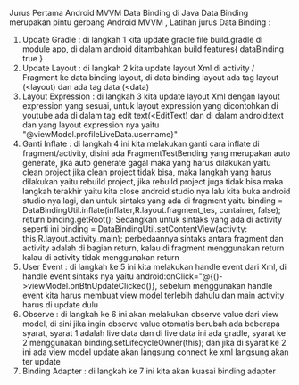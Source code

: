Jurus Pertama Android MVVM Data Binding di Java
Data Binding merupakan pintu gerbang Android MVVM , Latihan jurus Data Binding :

1. Update Gradle : di langkah 1 kita update gradle file build.gradle di module app, di dalam android ditambahkan build features{ dataBinding true }
2. Update Layout : di langkah 2 kita update layout Xml di activity / Fragment ke data binding layout, di data binding layout ada tag layout (<layout) dan ada tag data (<data)
3. Layout Expression : di langkah 3 kita update layout Xml dengan layout expression yang sesuai, untuk layout expression yang dicontohkan di youtube ada di dalam tag edit text(<EditText) dan di dalam android:text dan yang layout expression nya yaitu "@viewModel.profileLiveData.username}"
4. Ganti Inflate : di langkah 4 ini kita melakukan ganti cara inflate di fragment/activity, disini ada FragmentTestBending yang merupakan auto generate, jika auto generate gagal maka yang harus dilakukan yaitu clean project jika clean project tidak bisa, maka langkah yang harus dilakukan yaitu rebuild project, jika rebuild project juga tidak bisa maka langkah terakhir yaitu kita close android studio nya lalu kita buka android studio nya lagi, dan untuk sintaks yang ada di fragment yaitu
   binding = DataBindingUtil.inflate(inflater,R.layout.fragment_tes, container, false);
   return binding.getRoot();
   Sedangkan untuk sintaks yang ada di activity seperti ini
   binding = DataBindingUtil.setContentView(activity: this,R.layout.activity_main);  perbedaannya sintaks antara fragment dan activity adalah di bagian return, kalau di fragment menggunakan return kalau di activity tidak menggunakan return
5. User Event : di langkah ke 5 ini kita melakukan handle event dari Xml, di handle event sintaks nya yaitu android:onClick="@{()->viewModel.onBtnUpdateClicked()}, sebelum menggunakan handle event kita harus membuat view model terlebih dahulu dan main activity harus di update dulu
6. Observe : di langkah ke 6 ini akan melakukan observe value dari view model, di sini jika ingin observe value otomatis berubah ada beberapa syarat, syarat 1 adalah live data dan di live data ini ada gradle, syarat ke 2 menggunakan binding.setLifecycleOwner(this); dan jika di syarat ke 2 ini ada view model update akan langsung connect ke xml langsung akan ter update
7. Binding Adapter : di langkah ke 7 ini kita akan kuasai binding adapter
